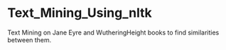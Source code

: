 # Text_Mining_Using_nltk
Text Mining on Jane Eyre and WutheringHeight books to find similarities between them.
